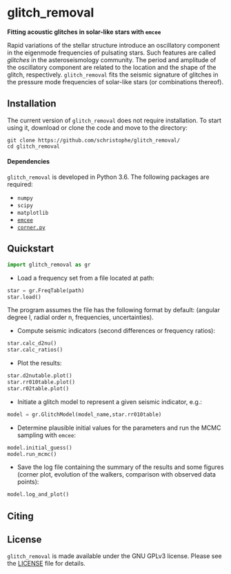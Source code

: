 # glitch_removal
**Fitting acoustic glitches in solar-like stars with `emcee`**

Rapid variations of the stellar structure introduce an oscillatory component in the eigenmode frequencies of pulsating stars. Such features are called *glitches* in the asteroseismology community. The period and amplitude of the oscillatory component are related to the location and the shape of the glitch, respectively. `glitch_removal` fits the seismic signature of glitches in the pressure mode frequencies of solar-like stars (or combinations thereof).

## Installation

The current version of `glitch_removal` does not require installation. To start using it, download or clone the code and move to the directory:

```
git clone https://github.com/schristophe/glitch_removal/
cd glitch_removal
```

#### Dependencies

`glitch_removal` is developed in Python 3.6. The following packages are required:
* `numpy`
* `scipy`
* `matplotlib`
* [`emcee`](https://emcee.readthedocs.io/)
* [`corner.py`](https://corner.readthedocs.io/)


## Quickstart

```python
import glitch_removal as gr
```

* Load a frequency set from a file located at path:
 ```python
 star = gr.FreqTable(path)
 star.load()
 ```
The program assumes the file has the following format by default: (angular degree l, radial order n, frequencies, uncertainties).  
 
* Compute seismic indicators (second differences or frequency ratios):
```python
star.calc_d2nu()
star.calc_ratios()
```

* Plot the results:
```python
star.d2nutable.plot()
star.rr010table.plot()
star.r02table.plot()
```

* Initiate a glitch model to represent a given seismic indicator, e.g.:
```python
model = gr.GlitchModel(model_name,star.rr010table)
```

* Determine plausible initial values for the parameters and run the MCMC sampling with `emcee`: 
```python
model.initial_guess()
model.run_mcmc()
```

* Save the log file containing the summary of the results and some figures (corner plot, evolution of the walkers, comparison with observed data points):
```python
model.log_and_plot()
```

## Citing

## License

`glitch_removal` is made available under the GNU GPLv3 license. Please see the [LICENSE](https://github.com/schristophe/glitch_removal/blob/master/LICENSE) file for details.
